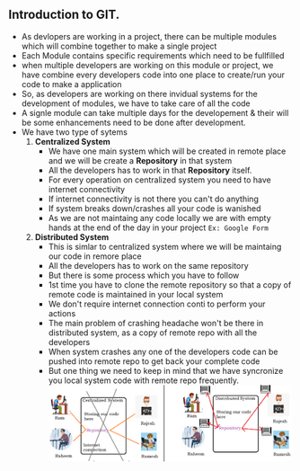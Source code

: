 ## Introduction to GIT.
- As devlopers are working in a project, there can be multiple modules which will combine together to make a single project
- Each Module contains specific requirements which need to be fullfilled
- when multiple developers are working on this module or project, we have combine every developers code into one place to create/run your code to make a application
- So, as developers are working on there invidual systems for the development of modules, we have to take care of all the code
- A signle module can take multiple days for the developement & their will be some enhancements need to be done after development.
- We have two type of sytems
    1. **Centralized System**
        - We have one main system which will be created in remote place and we will be create a **Repository** in that system
        - All the developers has to work in that **Repository** itself.
        - For every operation on centralized system you need to have internet connectivity
        - If internet connectivity is not there you can't do anything
        - If system breaks down/crashes all your code is wanished
        - As we are not maintaing any code locally we are with empty hands at the end of the day in your project
        `Ex: Google Form`
    2. **Distributed System**
        - This is simlar to centralized system where we will be maintaing our code in remore place
        - All the developers has to work on the same repository
        - But there is some process which you have to follow
        - 1st time you have to clone the remote repository so that a copy of remote code is maintained in your local system
        - We don't require internet connection conti to perform your actions
        - The main problem of crashing headache won't be there in distributed system, as a copy of remote repo with all the developers
        - When system crashes any one of the developers code can be pushed into remote repo to get back your complete code
        - But one thing we need to keep in mind that we have syncronize you local system code with remote repo frequently.
![Privew](./Images/git1.png)
